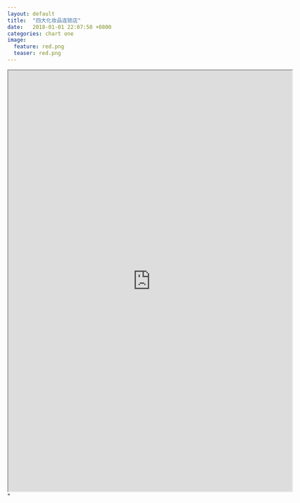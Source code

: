 ```yaml
---  
layout: default  
title:  "四大化妆品连锁店"  
date:   2018-01-01 22:07:50 +0800  
categories: chart one
image:
  feature: red.png
  teaser: red.png
---  
```


<iframe src="https://public.tableau.com/shared/CWN8P7G9H?:display_count=yes&publish=yes/Dashboard1?:showVizHome=no&:embed=true"
				width="645" height="955"></iframe>"

				
				